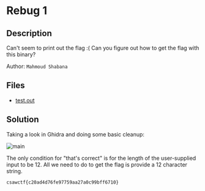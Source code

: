 # Rebug 1

## Description

Can't seem to print out the flag :( 
Can you figure out how to get the flag with this binary?

Author: `Mahmoud Shabana`

## Files

* [test.out](files/test.out)

## Solution

Taking a look in Ghidra and doing some basic cleanup:

![main](https://i.imgur.com/2OcHw5q.png)

The only condition for "that's correct" is for the length of the user-supplied input to be 12. All we need to do to get the flag is provide a 12 character string.

`csawctf{c20ad4d76fe97759aa27a0c99bff6710}`

